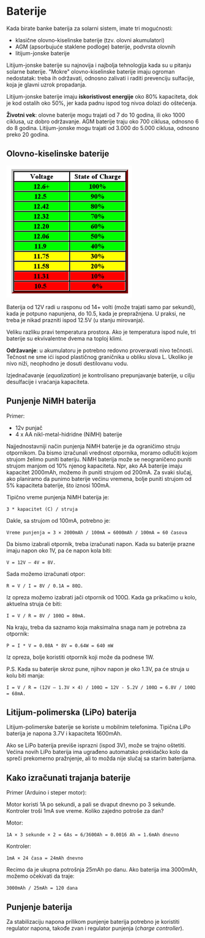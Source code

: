 # Baterije

Kada birate banke baterija za solarni sistem, imate tri mogućnosti: 
- klasične olovno-kiselinske baterije (tzv. olovni akumulatori)
- AGM (apsorbujuće staklene podloge) baterije, podvrsta olovnih
- litijum-jonske baterije

Litijum-jonske baterije su najnovija i najbolja tehnologija kada su u pitanju solarne baterije. "Mokre" olovno-kiselinske baterije imaju ogroman nedostatak: treba ih održavati, odnosno zalivati i raditi prevenciju sulfacije, koja je glavni uzrok propadanja.

Litijum-jonske baterije imaju **iskoristivost energije** oko 80% kapaciteta, dok je kod ostalih oko 50%, jer kada padnu ispod tog nivoa dolazi do oštećenja.

**Životni vek**: olovne baterije mogu trajati od 7 do 10 godina, ili oko 1000 ciklusa, uz dobro održavanje. AGM baterije traju oko 700 ciklusa, odnosno 6 do 8 godina. Litijum-jonske mogu trajati od 3.000 do 5.000 ciklusa, odnosno preko 20 godina.

## Olovno-kiselinske baterije

![](slike/state-of-charge.gif)

Baterija od 12V radi u rasponu od 14+ volti (može trajati samo par sekundi), kada je potpuno napunjena, do 10.5, kada je prepražnjena. U praksi, ne treba je nikad prazniti ispod 12.5V (u stanju mirovanja). 

Veliku razliku pravi temperatura prostora. Ako je temperatura ispod nule, tri baterije su ekvivalentne dvema na toploj klimi.

**Održavanje**: u akumulatoru je potrebno redovno proveravati nivo tečnosti. Tečnost ne sme ići ispod plastičnog graničnika u obliku slova L. Ukoliko je nivo niži, neophodno je dosuti destilovanu vodu.

Izjednačavanje (*equalization*) je kontrolisano prepunjavanje baterije, u cilju desulfacije i vraćanja kapaciteta.

## Punjenje NiMH baterija

Primer:
- 12v punjač
- 4 x AA nikl-metal-hidridne (NiMH) baterije

Najjednostavniji način punjenja NiMH baterije je da ograničimo struju otpornikom. Da bismo izračunali vrednost otpornika, moramo odlučiti kojom strujom želimo puniti bateriju. NiMH baterija može se neograničeno puniti strujom manjom od 10% njenog kapaciteta. Npr, ako AA baterije imaju kapacitet 2000mAh, možemo ih puniti strujom od 200mA. Za svaki slučaj, ako planiramo da punimo baterije većinu vremena, bolje puniti strujom od 5% kapaciteta baterije, što iznosi 100mA.

Tipično vreme punjenja NiMH baterija je: 
```
3 * kapacitet (C) / struja
```

Dakle, sa strujom od 100mA, potrebno je:
```
Vreme punjenja = 3 × 2000mAh / 100mA = 6000mAh / 100mA = 60 časova
```

Da bismo izabrali otpornik, treba izračunati napon. Kada su baterije prazne imaju napon oko 1V, pa će napon kola biti:
```
V = 12V – 4V = 8V.
```

Sada možemo izračunati otpor: 
```
R = V / I = 8V / 0.1A = 80Ω.
```

Iz opreza možemo izabrati jači otpornik od 100Ω. Kada ga prikačimo u kolo, aktuelna struja će biti:
```
I = V / R = 8V / 100Ω = 80mA.
```

Na kraju, treba da saznamo koja maksimalna snaga nam je potrebna za otpornik:
```
P = I * V = 0.08A * 8V = 0.64W = 640 mW
```

Iz opreza, bolje koristiti otpornik koji može da podnese 1W.

P.S. Kada su baterije skroz pune, njihov napon je oko 1.3V, pa će struja u kolu biti manja:
```
I = V / R = (12V – 1.3V × 4) / 100Ω = 12V - 5.2V / 100Ω = 6.8V / 100Ω = 68mA.
```

## Litijum-polimerska (LiPo) baterija

Litijum-polimerske baterije se koriste u mobilnim telefonima. Tipična LiPo baterija je napona 3.7V i kapaciteta 1600mAh.

Ako se LiPo baterija previše isprazni (ispod 3V), može se trajno oštetiti. Većina novih LiPo baterija ima ugrađeno automatsko prekidačko kolo da spreči prekomerno pražnjenje, ali to možda nije slučaj sa starim baterijama.

## Kako izračunati trajanja baterije

Primer (Arduino i steper motor):

Motor koristi 1A po sekundi, a pali se dvaput dnevno po 3 sekunde. Kontroler troši 1mA sve vreme. Koliko zajedno potroše za dan?

Motor:
```
1A × 3 sekunde × 2 = 6As = 6/3600Ah = 0.0016 Ah = 1.6mAh dnevno
```

Kontroler: 
```
1mA × 24 časa = 24mAh dnevno
```

Recimo da je ukupna potrošnja 25mAh po danu. Ako baterija ima 3000mAh, možemo očekivati da traje:
```
3000mAh / 25mAh = 120 dana
```

## Punjenje baterija

Za stabilizaciju napona prilikom punjenje baterija potrebno je koristiti regulator napona, takođe zvan i regulator punjenja (*charge controller*).
